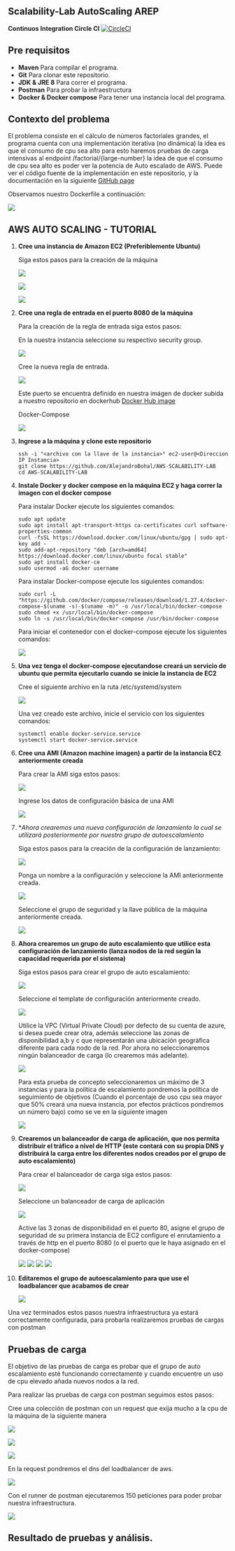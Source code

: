 ## Scalability-Lab AutoScaling AREP

**Continuos Integration Circle CI**  [![CircleCI](https://circleci.com/gh/AlejandroBohal/AWS-SCALABILITY-LAB.svg?style=svg)](https://circleci.com/gh/AWS-SCALABILITY-LAB)

## Pre requisitos

* **Maven** Para compilar el programa.
* **Git** Para clonar este repositorio.
* **JDK & JRE 8** Para correr el programa.
* **Postman** Para probar la infraestructura
* **Docker & Docker compose** Para tener una instancia local del programa. 

## Contexto del problema

El problema consiste en el cálculo de números factoriales grandes, el programa cuenta con una implementación iterativa (no dinámica) la idea es que el consumo de cpu sea alto para esto haremos pruebas de carga intensivas al endpoint /factorial/{large-number} la idea de que el consumo de cpu sea alto es poder ver la potencia de Auto escalado de AWS. Puede ver el código fuente de la implementación en este repositorio, y la documentación en la siguiente [GitHub page](https://alejandrobohal.github.io/AWS-SCALABILITY-LAB/) 

Observamos nuestro Dockerfile a continuación:

![](https://media.discordapp.net/attachments/352624122301513730/773289501698555944/unknown.png?width=1026&height=433)

## AWS AUTO SCALING - TUTORIAL

1. **Cree una instancia de Amazon EC2 (Preferiblemente Ubuntu)**

    Siga estos pasos para  la creación de la máquina
    
    ![](/img/1.png)
    
    ![](/img/2.png)
    
    ![](/img/3.png)
    
2. **Cree una regla de entrada en el puerto 8080 de la máquina**

    Para la creación de la regla de entrada siga estos pasos:
    
    En la nuestra instancia seleccione su respectivo security group.
    
    ![](/img/4.png)
    
    Cree la nueva regla de entrada.
    
    ![](/img/5.png)
    
    Este puerto se encuentra definido en nuestra imágen de docker subida a nuestro repositorio en dockerhub [Docker Hub image](https://hub.docker.com/layers/elcostalitoalegre/scalability/factorial/images/sha256-fa9d524f75ab74d66039183f9e1a0040b66cf3f3f54d7c4b548b10b9517efa2a?context=repo)
    
    Docker-Compose
    
    ![](https://media.discordapp.net/attachments/352624122301513730/773290556096905216/unknown.png?width=822&height=475)
    
3. **Ingrese a la máquina y clone este repositorio**
    
    ```
    ssh -i "<archivo con la llave de la instancia>" ec2-user@<Direccion IP Instancia>
    git clone https://github.com/AlejandroBohal/AWS-SCALABILITY-LAB
    cd AWS-SCALABILITY-LAB
    ```

4. **Instale Docker y docker compose en la máquina EC2 y haga correr la imagen con el docker compose**

    Para instalar Docker ejecute los siguientes comandos:
    
    ```
    sudo apt update
    sudo apt install apt-transport-https ca-certificates curl software-properties-common
    curl -fsSL https://download.docker.com/linux/ubuntu/gpg | sudo apt-key add -
    sudo add-apt-repository "deb [arch=amd64] https://download.docker.com/linux/ubuntu focal stable"
    sudo apt install docker-ce
    sudo usermod -aG docker username
    ```
    
    Para instalar Docker-compose ejecute los siguientes comandos:
    
    ```
    sudo curl -L "https://github.com/docker/compose/releases/download/1.27.4/docker-compose-$(uname -s)-$(uname -m)" -o /usr/local/bin/docker-compose
    sudo chmod +x /usr/local/bin/docker-compose
    sudo ln -s /usr/local/bin/docker-compose /usr/bin/docker-compose
    ```
    
    Para iniciar el contenedor con el docker-compose ejecute los siguientes comandos:
    
    ![](https://media.discordapp.net/attachments/352624122301513730/773303454516248626/unknown.png?width=814&height=475)
    
5. **Una vez tenga el docker-compose ejecutandose creará un servicio de ubuntu que permita ejecutarlo cuando se inicie la instancia de EC2**
    
    Cree el siguiente archivo en la ruta /etc/systemd/system
    
    ![](https://media.discordapp.net/attachments/352624122301513730/773306336166936636/unknown.png?width=524&height=475)
    
    Una vez creado este archivo, inicie el servicio con los siguientes comandos:

    ```
    systemctl enable docker-service.service
    systemctl start docker-service.service
    ```
    
    
6. **Cree una AMI (Amazon machine imagen) a partir de la instancia EC2 anteriormente creada**
    
    Para crear la AMI siga estos pasos:

    ![](/img/51.png)
    
    Ingrese los datos de configuración básica de una AMI
    
    ![](/img/6.png)

7. **Ahora crearemos una nueva configuración de lanzamiento la cual se utilizará posteriormente por nuestro grupo de autoescalamiento*

    Siga estos pasos para la creación de la configuración de lanzamiento:
    
    ![](/img/7.png)
    
    Ponga un nombre a la configuración y seleccione la AMI anteriormente creada.
    
    ![](/img/8.png)
    
    Seleccione el grupo de seguridad y la llave pública de la máquina anteriormente creada.
    
    ![](/img/10.png)
    
8. **Ahora crearemos un grupo de auto escalamiento que utilice esta configuración de lanzamiento (lanza nodos de la red según la capacidad requerida por el sistema)**

    Siga estos pasos para crear el grupo de auto escalamiento:
    
    ![](/img/9.png)
    
    Seleccione el template de configuración anteriormente creado.
    
    ![](/img/11.png)
    
    Utilice la VPC (Virtual Private Cloud) por defecto de su cuenta de azure, si desea puede crear otra, además seleccione las zonas de disponibilidad a,b y c que representarán una ubicación geográfica diferente para cada nodo de la red. Por ahora no seleccionaremos ningún balanceador de carga (lo crearemos más adelante).
    
    ![](/img/12.png)
    
    Para esta prueba de concepto seleccionaremos un máximo de 3 instancias y para la política de escalamiento pondremos la política de seguimiento de objetivos  (Cuando el porcentaje de uso cpu sea mayor que 50% creará una nueva instancia, por efectos prácticos pondremos un número bajo) como se ve en la siguiente imagen
    
    ![](/img/13.png)

9. **Crearemos un balanceador de carga de aplicación, que nos permita distribuir el tráfico a nivel de HTTP (este contará con su propia DNS y distribuirá la carga entre los diferentes nodos creados por el grupo de auto escalamiento)**

    Para crear el balanceador de carga siga estos pasos:
    
    ![](/img/14.png)
    
    Seleccione un balanceador de carga de aplicación
    
    ![](/img/15.png)
    
    Active las 3 zonas de disponibilidad en el puerto 80, asigne el grupo de seguridad de su primera instancia de EC2 configure el enrutamiento a través de http en el puerto 8080 (o el puerto que le haya asignado en el docker-compose)

    ![](/img/16.png) ![](/img/17.png)
    ![](/img/18.png) ![](/img/19.png)

10. **Editaremos el grupo de autoescalamiento para que use el loadbalancer que acabamos de crear**

    ![](/img/20.png)

Una vez terminados estos pasos nuestra infraestructura ya estará correctamente configurada, para probarla realizaremos pruebas de cargas con postman

## Pruebas de carga

El objetivo de las pruebas de carga es probar que el grupo de auto escalamiento esté funcionando correctamente y cuando encuentre un uso de cpu elevado añada nuevos nodos a la red. 

Para realizar las pruebas de carga con postman seguimos estos pasos:

Cree una colección de postman con un request que exija mucho a la cpu de la máquina de la siguiente manera

![](/img/52.png)
    
![](/img/53.png)
    
![](/img/54.png)
    
En la request pondremos el dns del loadbalancer de aws.

![](/img/55.png)
    
Con el runner de postman ejecutaremos 150 peticiones para poder probar nuestra infraestructura.

![](/img/56.png)
    
## Resultado de pruebas y análisis.








